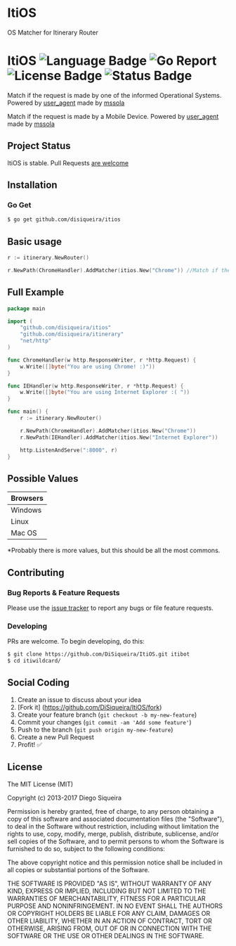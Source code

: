# ItiOS
OS Matcher for Itinerary Router

# ItiOS ![Language Badge](https://img.shields.io/badge/Language-Go-blue.svg) ![Go Report](https://goreportcard.com/badge/github.com/DiSiqueira/ItiOS) ![License Badge](https://img.shields.io/badge/License-MIT-blue.svg) ![Status Badge](https://img.shields.io/badge/Status-Stable-brightgreen.svg)

Match if the request is made by one of the informed Operational Systems. Powered by [user_agent] made by [mssola]

Match if the request is made by a Mobile Device. Powered by [user_agent] made by [mssola]

[itinerary]: https://github.com/DiSiqueira/Itinerary
[user_agent]: https://github.com/mssola/user_agent
[mssola]: https://github.com/mssola

## Project Status

ItiOS is stable. Pull Requests [are welcome](https://github.com/DiSiqueira/ItiOS#social-coding)

## Installation

### Go Get

```bash
$ go get github.com/disiqueira/itios
```

## Basic usage

```go
r := itinerary.NewRouter()

r.NewPath(ChromeHandler).AddMatcher(itios.New("Chrome")) //Match if the request is made using a Chrome Browser
```

## Full Example

```go
package main

import (
	"github.com/disiqueira/itios"
	"github.com/disiqueira/itinerary"
	"net/http"
)

func ChromeHandler(w http.ResponseWriter, r *http.Request) {
	w.Write([]byte("You are using Chrome! :)"))
}

func IEHandler(w http.ResponseWriter, r *http.Request) {
	w.Write([]byte("You are using Internet Explorer :( "))
}

func main() {
	r := itinerary.NewRouter()

	r.NewPath(ChromeHandler).AddMatcher(itios.New("Chrome"))
	r.NewPath(IEHandler).AddMatcher(itios.New("Internet Explorer"))

	http.ListenAndServe(":8000", r)
}
```

## Possible Values

Browsers |
------------ |
Windows |
Linux |
Mac OS |

*Probably there is more values, but this should be all the most commons.

## Contributing

### Bug Reports & Feature Requests

Please use the [issue tracker](https://github.com/DiSiqueira/ItiOS/issues) to report any bugs or file feature requests.

### Developing

PRs are welcome. To begin developing, do this:

```bash
$ git clone https://github.com/DiSiqueira/ItiOS.git itibot
$ cd itiwildcard/
```

## Social Coding

1. Create an issue to discuss about your idea
2. [Fork it] (https://github.com/DiSiqueira/ItiOS/fork)
3. Create your feature branch (`git checkout -b my-new-feature`)
4. Commit your changes (`git commit -am 'Add some feature'`)
5. Push to the branch (`git push origin my-new-feature`)
6. Create a new Pull Request
7. Profit! :white_check_mark:

## License

The MIT License (MIT)

Copyright (c) 2013-2017 Diego Siqueira

Permission is hereby granted, free of charge, to any person obtaining a copy
of this software and associated documentation files (the "Software"), to deal
in the Software without restriction, including without limitation the rights
to use, copy, modify, merge, publish, distribute, sublicense, and/or sell
copies of the Software, and to permit persons to whom the Software is
furnished to do so, subject to the following conditions:

The above copyright notice and this permission notice shall be included in
all copies or substantial portions of the Software.

THE SOFTWARE IS PROVIDED "AS IS", WITHOUT WARRANTY OF ANY KIND, EXPRESS OR
IMPLIED, INCLUDING BUT NOT LIMITED TO THE WARRANTIES OF MERCHANTABILITY,
FITNESS FOR A PARTICULAR PURPOSE AND NONINFRINGEMENT.  IN NO EVENT SHALL THE
AUTHORS OR COPYRIGHT HOLDERS BE LIABLE FOR ANY CLAIM, DAMAGES OR OTHER
LIABILITY, WHETHER IN AN ACTION OF CONTRACT, TORT OR OTHERWISE, ARISING FROM,
OUT OF OR IN CONNECTION WITH THE SOFTWARE OR THE USE OR OTHER DEALINGS IN
THE SOFTWARE.